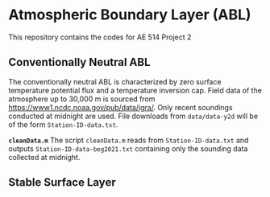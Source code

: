 # Atmospheric Boundary Layer (ABL)
This repository contains the codes for AE 514 Project 2

## Conventionally Neutral ABL
The conventionally neutral ABL is characterized by zero surface temperature potential flux and a temperature inversion cap. Field data of the atmosphere up to 30,000 m is sourced from https://www1.ncdc.noaa.gov/pub/data/igra/. Only recent soundings conducted at midnight are used. File downloads from `data/data-y2d` will be of the form `Station-ID-data.txt`.

__`cleanData.m`__
The script `cleanData.m` reads from `Station-ID-data.txt` and outputs `Station-ID-data-beg2021.txt` containing only the sounding data collected at midnight.

## Stable Surface Layer

